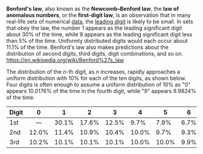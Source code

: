 
**Benford's law**, also known as the **Newcomb–Benford law**, the **law of anomalous numbers**, or the **first-digit law**, is an observation that in many real-life sets of numerical [data](https://en.wikipedia.org/wiki/Data "Data"), the [leading digit](https://en.wikipedia.org/wiki/Leading_digit "Leading digit") is likely to be small. In sets that obey the law, the number 1 appears as the leading significant digit about 30% of the time, while 9 appears as the leading significant digit less than 5% of the time. Uniformly distributed digits would each occur about 11.1% of the time. Benford's law also makes predictions about the distribution of second digits, third digits, digit combinations, and so on.<br>
https://en.wikipedia.org/wiki/Benford%27s_law


The distribution of the *n*-th digit, as *n* increases, rapidly approaches a uniform distribution with 10% for each of the ten digits, as shown below. Four digits is often enough to assume a uniform distribution of 10% as "0" appears 10.0176% of the time in the fourth digit, while "9" appears 9.9824% of the time.

| Digit | 0 | 1 | 2 | 3 | 4 | 5 | 6 | 7 | 8 | 9 |
| --- | :---: | --- | --- | --- | --- | --- | --- | --- | --- | --- |
| 1st |  — | 30.1% | 17.6% | 12.5% | 9.7% | 7.9% | 6.7% | 5.8% | 5.1% | 4.6% |
| 2nd | 12.0% | 11.4% | 10.9% | 10.4% | 10.0% | 9.7% | 9.3% | 9.0% | 8.8% | 8.5% |
| 3rd | 10.2% | 10.1% | 10.1% | 10.1% | 10.0% | 10.0% | 9.9% | 9.9% | 9.9% | 9.8% |
